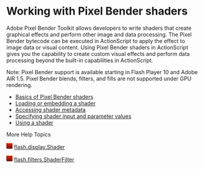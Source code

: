 # Working with Pixel Bender shaders

Adobe Pixel Bender Toolkit allows developers to write shaders that create
graphical effects and perform other image and data processing. The Pixel Bender
bytecode can be executed in ActionScript to apply the effect to image data or
visual content. Using Pixel Bender shaders in ActionScript gives you the
capability to create custom visual effects and perform data processing beyond
the built-in capabilities in ActionScript.

Note: Pixel Bender support is available starting in Flash Player 10 and Adobe
AIR 1.5. Pixel Bender blends, filters, and fills are not supported under GPU
rendering.

- [Basics of Pixel Bender shaders](./basics-of-pixel-bender-shaders.md)
- [Loading or embedding a shader](./loading-or-embedding-a-shader.md)
- [Accessing shader metadata](./accessing-shader-metadata.md)
- [Specifying shader input and parameter values](./specifying-shader-input-and-parameter-values.md)
- [Using a shader](./using-a-shader.md)

More Help Topics

![](../../img/flashplatformLinkIndicator.png)
[flash.display.Shader](https://airsdk.dev/reference/actionscript/3.0/flash/display/Shader.html)

![](../../img/flashplatformLinkIndicator.png)
[flash.filters.ShaderFilter](https://airsdk.dev/reference/actionscript/3.0/flash/filters/ShaderFilter.html)
